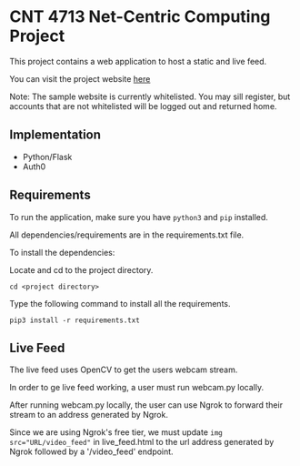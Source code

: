 # CNT 4713 Net-Centric Computing Project

This project contains a web application to host a static and live feed.

You can visit the project website <a href="https://dropcube-cnt-4713-project.herokuapp.com/" target="_blank" rel="noopener noreferrer">here</a>

Note: The sample website is currently whitelisted. You may sill register, but accounts that are not whitelisted will be logged out and returned home.

## Implementation
- Python/Flask
- Auth0

## Requirements

To run the application, make sure you have `python3` and `pip` installed.

All dependencies/requirements are in the requirements.txt file.

To install the dependencies:

Locate and cd to the project directory.

```
cd <project directory>
```

Type the following command to install all the requirements.

```
pip3 install -r requirements.txt
```

## Live Feed

The live feed uses OpenCV to get the users webcam stream.

In order to ge live feed working, a user must run webcam.py locally.

After running webcam.py locally, the user can use Ngrok to forward their stream to an address generated by Ngrok.

Since we are using Ngrok's free tier, we must update `img src="URL/video_feed"` in live_feed.html to the url address generated by Ngrok followed by a '/video_feed' endpoint.
